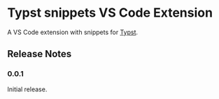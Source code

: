 # Typst snippets VS Code Extension

A VS Code extension with snippets for [Typst](https://typst.app/home).

## Release Notes
### 0.0.1
Initial release.

